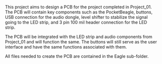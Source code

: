 This project aims to design a PCB for the project completed in Project_01. The PCB will contain key components such as the PocketBeagle, buttons, USB connection for the audio dongle, level shifter to stabilize the signal going to the LED strip, and 3 pin 100 mil header connection for the LED strip. 

The PCB will be integrated with the LED strip and audio components from Project_01 and will function the same. The buttons will still serve as the user interface and have the same functions associated with them.

All files needed to create the PCB are contained in the Eagle sub-folder. 
